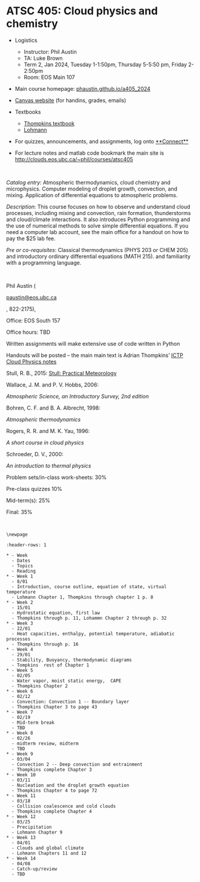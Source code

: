 # ATSC 405: Cloud physics and chemistry

- Logistics
  - Instructor:  Phil Austin 
  - TA: Luke Brown
  - Term 2, Jan 2024, Tuesday 1-1:50pm, Thursday 5-5:50 pm, Friday 2-2:50pm
  - Room: EOS Main 107

- Main course homepage: [phaustin.github.io/a405_2024](https://phaustin.github.io/a405_2024)

- [Canvas website](https://canvas.ubc.ca/courses/129111) (for handins, grades, emails)

- Textbooks

  - [Thompkins textbook](https://www.dropbox.com/scl/fo/9grhb2cr0lpfc1d5jci4a/h?rlkey=shnjpq4kvndrcatbgrri44eyw&dl=0)
  -   [Lohmann](https://gw2jh3xr2c.search.serialssolutions.com/?sid=sersol&SS_jc=TC0001980404&title=An%20introduction%20to%20clouds%20%3A%20from%20the%20microscale%20to%20climate)




- For quizzes, announcements, and assignments, log onto
  [\*\*Connect\*\*](http://elearning.ubc.ca/connect/)
- For lecture notes and matlab code bookmark the main site is
  <http://clouds.eos.ubc.ca/~phil/courses/atsc405>

$~$

*Catalog entry*: Atmospheric thermodynamics, cloud chemistry and
microphysics. Computer modeling of droplet growth, convection, and
mixing. Application of differential equations to atmospheric problems.

*Description*: This course focuses on how to observe and understand
cloud processes, including mixing and convection, rain formation,
thunderstorms and cloud/climate interactions. It also introduces Python
programming and the use of numerical methods to solve simple
differential equations. If you need a computer lab account, see the main
office for a handout on how to pay the \$25 lab fee.

*Pre or co-requisites*: Classical thermodynamics (PHYS 203 or CHEM 205)
and introductory ordinary differential equations (MATH 215). and
familiarity with a programming language.

$~$

Phil Austin (

[paustin@eos.ubc.ca](mailto:paustin@eos.ubc.ca)

, 822-2175),

Office: EOS South 157

Office hours: TBD

Written assignments will make extensive use of code written in Python

Handouts will be posted – the main main text is Adrian Thompkins’ [ICTP
Cloud Physics notes](http://users.ictp.it/~tompkins/diploma.html)

Stull, R. B., 2015: [Stull: Practical
Meteorology](http://www.eos.ubc.ca/books/Practical_Meteorology/)

Wallace, J. M. and P. V. Hobbs, 2006: 

*Atmospheric Science, an
Introductory Survey, 2nd edition*

Bohren, C. F. and B. A. Albrecht, 1998: 

*Atmospheric thermodynamics*

Rogers, R. R. and M. K. Yau, 1996: 

*A short course in cloud physics*

Schroeder, D. V., 2000: 

*An introduction to thermal physics*

Problem sets/in-class work-sheets: 30%

Pre-class quizzes 10%

Mid-term(s): 25%

Final: 35%

$~$

```{raw} latex
\newpage
```

```{list-table}
:header-rows: 1

* - Week
  - Dates
  - Topics
  - Reading
* - Week 1
  - 8/01 
  - Introduction, course outline, equation of state, virtual temperature
  - Lohmann Chapter 1, Thompkins through chapter 1 p. 8
* - Week 2
  - 15/01 
  - Hydrostatic equation, first law
  - Thompkins through p. 11, Lohammn Chapter 2 through p. 32
* - Week 3
  - 22/01 
  - Heat capacities, enthalpy, potential temperature, adiabatic processes
  - Thompkins through p. 16
* - Week 4
  - 29/01
  - Stability, Buoyancy, thermodynamic diagrams
  - Tompkins  rest of Chapter 1
* - Week 5 
  - 02/05 
  - Water vapor, moist static energy,  CAPE
  - Thompkins Chapter 2 
* - Week 6
  - 02/12
  - Convection: Convection 1 -- Boundary layer
  - Thompkins Chapter 3 to page 43
* - Week 7
  - 02/19
  - Mid-term break
  - TBD
* - Week 8 
  - 02/26
  - midterm review, midterm
  - TBD
* - Week 9
  - 03/04
  - Convection 2 -- Deep convection and entrainment
  - Thompkins complete Chapter 3 
* - Week 10
  - 03/11
  - Nucleation and the droplet growth equation
  - Thompkins Chapter 4 to page 72
* - Week 11
  - 03/18
  - Collision coalescence and cold clouds
  - Thompkins complete Chapter 4 
* - Week 12
  - 03/25
  - Precipitation
  - Lohmann Chapter 9
* - Week 13
  - 04/01
  - Clouds and global climate
  - Lohmann Chapters 11 and 12
* - Week 14
  - 04/08
  - Catch-up/review
  - TBD
```

